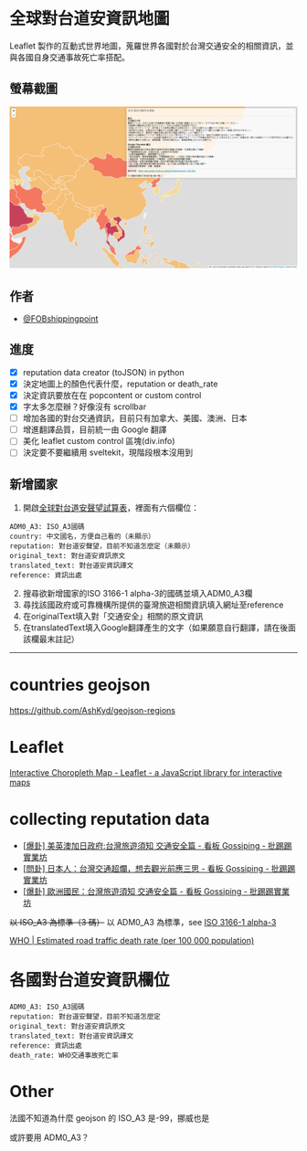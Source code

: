 # 全球對台道安資訊地圖

Leaflet 製作的互動式世界地圖，蒐羅世界各國對於台灣交通安全的相關資訊，並與各國自身交通事故死亡率搭配。

## 螢幕截圖

![map screenshot](/data/screenshots/01.png)

## 作者

- [@FOBshippingpoint](https://www.github.com/FOBshippingpoint)

## 進度

- [x] reputation data creator (toJSON) in python
- [x] 決定地圖上的顏色代表什麼，reputation or death_rate
- [x] 決定資訊要放在在 popcontent or custom control
- [x] 字太多怎麼辦？好像沒有 scrollbar
- [ ] 增加各國的對台交通資訊，目前只有加拿大、美國、澳洲、日本
- [ ] 增進翻譯品質，目前統一由 Google 翻譯
- [ ] 美化 leaflet custom control 區塊(div.info)
- [ ] 決定要不要繼續用 sveltekit，現階段根本沒用到

## 新增國家

1. 開啟[全球對台道安聲望試算表](https://docs.google.com/spreadsheets/d/10wiipUnJaQVOlCr5W_gl_t3MUNgUh6FKS79rZg6ROE0/edit#gid=0)，裡面有六個欄位：
```text
ADM0_A3: ISO_A3國碼
country: 中文國名，方便自己看的（未顯示）
reputation: 對台道安聲望，目前不知道怎麼定（未顯示）
original_text: 對台道安資訊原文
translated_text: 對台道安資訊譯文
reference: 資訊出處
```
2. 搜尋欲新增國家的ISO 3166-1 alpha-3的國碼並填入ADM0_A3欄
3. 尋找該國政府或可靠機構所提供的臺灣旅遊相關資訊填入網址至reference
4. 在originalText填入對「交通安全」相關的原文資訊
5. 在translatedText填入Google翻譯產生的文字（如果願意自行翻譯，請在後面該欄最末註記）

---

# countries geojson

https://github.com/AshKyd/geojson-regions

# Leaflet

[Interactive Choropleth Map - Leaflet - a JavaScript library for interactive maps](https://leafletjs.com/examples/choropleth/)

# collecting reputation data

- [[爆卦] 美英澳加日政府:台灣旅遊須知 交通安全篇 - 看板 Gossiping - 批踢踢實業坊](https://www.ptt.cc/bbs/Gossiping/M.1670471598.A.F23.html)
- [[問卦] 日本人：台灣交通超爛，想去觀光前應三思 - 看板 Gossiping - 批踢踢實業坊](https://www.ptt.cc/bbs/Gossiping/M.1637150397.A.2AF.html)
- [[爆卦] 歐洲國民：台灣旅遊須知 交通安全篇 - 看板 Gossiping - 批踢踢實業坊](https://www.ptt.cc/bbs/Gossiping/M.1637150397.A.2AF.html)

~~以 ISO_A3 為標準（3 碼）~~
以 ADM0_A3 為標準，see [ISO 3166-1 alpha-3](https://en.wikipedia.org/wiki/ISO_3166-1_alpha-3)

[WHO | Estimated road traffic death rate (per 100 000 population)](<https://www.who.int/data/gho/data/indicators/indicator-details/GHO/estimated-road-traffic-death-rate-(per-100-000-population)>)

# 各國對台道安資訊欄位

```text
ADM0_A3: ISO_A3國碼
reputation: 對台道安聲望，目前不知道怎麼定
original_text: 對台道安資訊原文
translated_text: 對台道安資訊譯文
reference: 資訊出處
death_rate: WHO交通事故死亡率
```

# Other

法國不知道為什麼 geojson 的 ISO_A3 是-99，挪威也是

或許要用 ADM0_A3？
